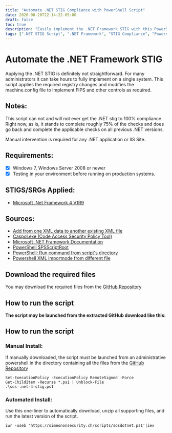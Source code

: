 ```yaml
---
title: "Automate .NET STIG Compliance with PowerShell Script"
date: 2020-08-20T22:14:22-05:00
draft: false
toc: true
description: "Easily implement the .NET Framework STIG with this PowerShell script, modifying the machine.config file and applying required registry changes for FIPS and other controls."
tags: [".NET STIG Script", ".NET Framework", "STIG Compliance", "Powershell Automation", "FIPS", "Windows Server", "Microsoft", "Administrative Powershell", "Code Access Security Policy Tool", "Machine.config", "DoD Compliance", "Cybersecurity", "Information Assurance", "GitHub Repository", "XML", "Windows 7", "IIS", "Configuration Management", "Security Hardening", "Automation"]
---
```

# Automate the .NET Framework STIG

Applying the .NET STIG is definitely not straightforward. For many administrators it can take hours to fully implement on a single system. This script applies the required registry changes and modifies the machine.config file to implement FIPS and other controls as required.

## Notes:

This script can not and will not ever get the .NET stig to 100% compliance. Right now, as is, it stands to complete roughly 75% of the checks and does go back and complete the applicable checks on all previous .NET versions.

Manual intervention is required for any .NET application or IIS Site.

## Requirements: 
- [X] Windows 7, Windows Server 2008 or newer
- [X] Testing in your environment before running on production systems. 

## STIGS/SRGs Applied:

- [Microsoft .Net Framework 4 V1R9](https://dl.dod.cyber.mil/wp-content/uploads/stigs/zip/U_MS_DotNet_Framework_4-0_V1R9_STIG.zip)

## Sources:

- [Add from one XML data to another existing XML file](http://www.maxtblog.com/2012/11/add-from-one-xml-data-to-another-existing-xml-file/)
- [Caspol.exe (Code Access Security Policy Tool)](https://docs.microsoft.com/en-us/dotnet/framework/tools/caspol-exe-code-access-security-policy-tool)
- [Microsoft .NET Framework Documentation](https://docs.microsoft.com/en-us/dotnet/framework/)
- [PowerShell $PSScriptRoot](https://riptutorial.com/powershell/example/27231/-psscriptroot)
- [PowerShell: Run command from script's directory](https://stackoverflow.com/questions/4724290/powershell-run-command-from-scripts-directory)
- [Powershell XML importnode from different file](https://stackoverflow.com/questions/9944885/powershell-xml-importnode-from-different-file)

## Download the required files

You may download the required files from the [GitHub Repository](https://raw.githubusercontent.com/simeononsecurity/.NET-STIG-Script/)

## How to run the script

**The script may be launched from the extracted GitHub download like this:**

## How to run the script
### Manual Install:
If manually downloaded, the script must be launched from an administrative powershell in the directory containing all the files from the [GitHub Repository](https://github.com/simeononsecurity/.NET-STIG-Script)
```
Set-ExecutionPolicy -ExecutionPolicy RemoteSigned -Force
Get-ChildItem -Recurse *.ps1 | Unblock-File
.\sos-.net-4-stig.ps1
```
### Automated Install:
Use this one-liner to automatically download, unzip all supporting files, and run the latest version of the script.
```
iwr -useb 'https://simeononsecurity.ch/scripts/sosdotnet.ps1'|iex
```
